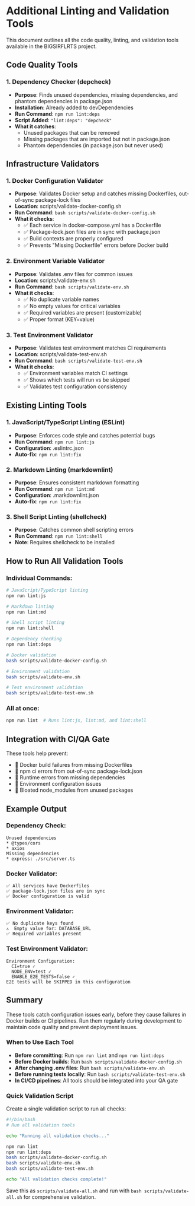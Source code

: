 # Additional Linting and Validation Tools

This document outlines all the code quality, linting, and validation tools available in the BIGSIRFLRTS project.

## Code Quality Tools

### 1. Dependency Checker (depcheck)

- **Purpose**: Finds unused dependencies, missing dependencies, and phantom dependencies in package.json
- **Installation**: Already added to devDependencies
- **Run Command**: `npm run lint:deps`
- **Script Added**: `"lint:deps": "depcheck"`
- **What it catches**:
  - Unused packages that can be removed
  - Missing packages that are imported but not in package.json
  - Phantom dependencies (in package.json but never used)

## Infrastructure Validators

### 1. Docker Configuration Validator

- **Purpose**: Validates Docker setup and catches missing Dockerfiles, out-of-sync package-lock files
- **Location**: scripts/validate-docker-config.sh
- **Run Command**: `bash scripts/validate-docker-config.sh`
- **What it checks**:
  - ✅ Each service in docker-compose.yml has a Dockerfile
  - ✅ Package-lock.json files are in sync with package.json
  - ✅ Build contexts are properly configured
  - ✅ Prevents "Missing Dockerfile" errors before Docker build

### 2. Environment Variable Validator

- **Purpose**: Validates .env files for common issues
- **Location**: scripts/validate-env.sh
- **Run Command**: `bash scripts/validate-env.sh`
- **What it checks**:
  - ✅ No duplicate variable names
  - ✅ No empty values for critical variables
  - ✅ Required variables are present (customizable)
  - ✅ Proper format (KEY=value)

### 3. Test Environment Validator

- **Purpose**: Validates test environment matches CI requirements
- **Location**: scripts/validate-test-env.sh
- **Run Command**: `bash scripts/validate-test-env.sh`
- **What it checks**:
  - ✅ Environment variables match CI settings
  - ✅ Shows which tests will run vs be skipped
  - ✅ Validates test configuration consistency

## Existing Linting Tools

### 1. JavaScript/TypeScript Linting (ESLint)

- **Purpose**: Enforces code style and catches potential bugs
- **Run Command**: `npm run lint:js`
- **Configuration**: .eslintrc.json
- **Auto-fix**: `npm run lint:fix`

### 2. Markdown Linting (markdownlint)

- **Purpose**: Ensures consistent markdown formatting
- **Run Command**: `npm run lint:md`
- **Configuration**: .markdownlint.json
- **Auto-fix**: `npm run lint:fix`

### 3. Shell Script Linting (shellcheck)

- **Purpose**: Catches common shell scripting errors
- **Run Command**: `npm run lint:shell`
- **Note**: Requires shellcheck to be installed

## How to Run All Validation Tools

### Individual Commands:

```bash
# JavaScript/TypeScript linting
npm run lint:js

# Markdown linting
npm run lint:md

# Shell script linting
npm run lint:shell

# Dependency checking
npm run lint:deps

# Docker validation
bash scripts/validate-docker-config.sh

# Environment validation
bash scripts/validate-env.sh

# Test environment validation
bash scripts/validate-test-env.sh
```

### All at once:

```bash
npm run lint  # Runs lint:js, lint:md, and lint:shell
```

## Integration with CI/QA Gate

These tools help prevent:

- 🚫 Docker build failures from missing Dockerfiles
- 🚫 npm ci errors from out-of-sync package-lock.json
- 🚫 Runtime errors from missing dependencies
- 🚫 Environment configuration issues
- 🚫 Bloated node_modules from unused packages

## Example Output

### Dependency Check:

```
Unused dependencies
* @types/cors
* axios
Missing dependencies
* express: ./src/server.ts
```

### Docker Validator:

```
✅ All services have Dockerfiles
✅ package-lock.json files are in sync
✅ Docker configuration is valid
```

### Environment Validator:

```
✅ No duplicate keys found
⚠️  Empty value for: DATABASE_URL
✅ Required variables present
```

### Test Environment Validator:

```
Environment Configuration:
  CI=true ✓
  NODE_ENV=test ✓
  ENABLE_E2E_TESTS=false ✓
E2E tests will be SKIPPED in this configuration
```

## Summary

These tools catch configuration issues early, before they cause failures in Docker builds or CI pipelines. Run them regularly during development to maintain code quality and prevent deployment issues.

### When to Use Each Tool

- **Before committing**: Run `npm run lint` and `npm run lint:deps`
- **Before Docker builds**: Run `bash scripts/validate-docker-config.sh`
- **After changing .env files**: Run `bash scripts/validate-env.sh`
- **Before running tests locally**: Run `bash scripts/validate-test-env.sh`
- **In CI/CD pipelines**: All tools should be integrated into your QA gate

### Quick Validation Script

Create a single validation script to run all checks:

```bash
#!/bin/bash
# Run all validation tools

echo "Running all validation checks..."

npm run lint
npm run lint:deps
bash scripts/validate-docker-config.sh
bash scripts/validate-env.sh
bash scripts/validate-test-env.sh

echo "All validation checks complete!"
```

Save this as `scripts/validate-all.sh` and run with `bash scripts/validate-all.sh` for comprehensive validation.
